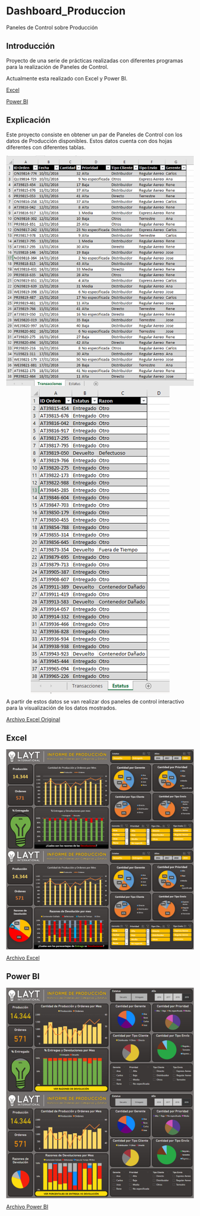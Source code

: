 # Dashboard_Produccion
Paneles de Control sobre Producción

## Introducción
Proyecto de una serie de prácticas realizadas con diferentes programas para la realización de Paneles de Control.

Actualmente esta realizado con Excel y Power BI.

[Excel](https://github.com/ntr94/Dashboard_Produccion/blob/main/README.md#excel)

[Power BI](https://github.com/ntr94/Dashboard_Produccion/blob/main/README.md#power-bi)

## Explicación
Este proyecto consiste en obtener un par de Paneles de Control con los datos de Producción disponibles. Estos datos cuenta con dos hojas diferentes con diferentes tablas. 

<img src="Produccion_1.PNG" style="display: block; margin: auto;">

<img src="Produccion_2.PNG" style="display: block; margin: auto;">

A partir de estos datos se van realizar dos paneles de control interactivo para la visualización de los datos mostrados.

[Archivo Excel Original](https://github.com/ntr94/Dashboard_Produccion/blob/main/Produccion.xlsx)

## Excel

<img src="Excel/Informe_Produccion_Excel-1.PNG" style="display: block; margin: auto;">

<img src="Excel/Informe_Produccion_Excel-2.PNG" style="display: block; margin: auto;">

[Archivo Excel](https://github.com/ntr94/Dashboard_Produccion/blob/main/Excel/Informe_Produccion_Excel.xlsx)

## Power BI

<img src="Power BI/Informe_Produccion_PowerBI-1.PNG" style="display: block; margin: auto;">

<img src="Power BI/Informe_Produccion_PowerBI-2.PNG" style="display: block; margin: auto;">

[Archivo Power BI](https://github.com/ntr94/Dashboard_Produccion/blob/main/Power%20BI/Informe_Produccion_PowerBI.pbix)
